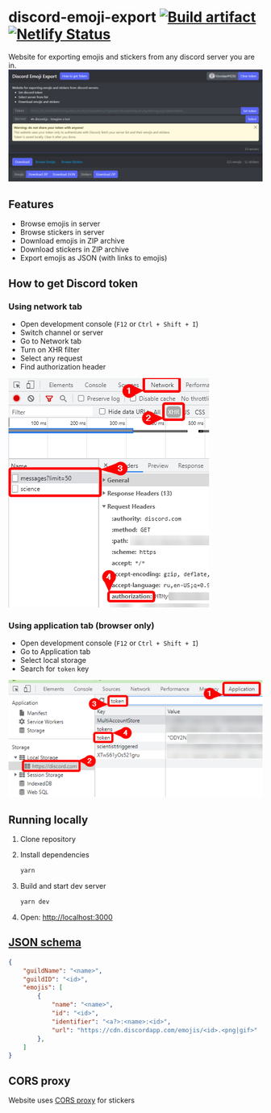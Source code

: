 # discord-emoji-export [![Build artifact][build-src]][build-href] [![Netlify Status][netlify-src]][netlify-href]

Website for exporting emojis and stickers from any discord server you are in.
![page](./assets/page.png)

## Features

* Browse emojis in server
* Browse stickers in server
* Download emojis in ZIP archive
* Download stickers in ZIP archive
* Export emojis as JSON (with links to emojis)

## How to get Discord token

### Using network tab

* Open development console (`F12` or `Ctrl + Shift + I`)
* Switch channel or server
* Go to Network tab
* Turn on XHR filter
* Select any request
* Find authorization header

![Network](./public/images/network.png)

### Using application tab (browser only)

* Open development console (`F12` or `Ctrl + Shift + I`)
* Go to Application tab
* Select local storage
* Search for `token` key

![Application](./public/images/application.png)

## Running locally

1. Clone repository

2. Install dependencies

    ```bash
    yarn
    ```

3. Build and start dev server

    ```bash
    yarn dev
    ```

4. Open: <http://localhost:3000>

## [JSON schema](https://virenbar.github.io/discord-emoji-export/schemas/emojis.schema.json)

```json
{
    "guildName": "<name>",
    "guildID": "<id>",
    "emojis": [
        {
            "name": "<name>",
            "id": "<id>",
            "identifier": "<a?>:<name>:<id>",
            "url": "https://cdn.discordapp.com/emojis/<id>.<png|gif>"
        },
    ]
}

```

## CORS proxy

Website uses [CORS proxy][schema-href] for stickers

<!-- Badges -->
[build-src]: https://img.shields.io/github/actions/workflow/status/Virenbar/discord-emoji-export/build.yml?label=Build&logo=github
[build-href]: https://github.com/Virenbar/discord-emoji-export/actions/workflows/build.yml

[netlify-src]: https://api.netlify.com/api/v1/badges/3c01e6cb-873d-4858-bef8-bf82eff1fab7/deploy-status
[netlify-href]: https://app.netlify.com/sites/virenbar-discord-emoji/deploys

<!-- Other -->
[schema-href]: https://github.com/Virenbar/cloudflare-cors-proxy
